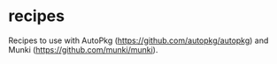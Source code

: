 # recipes
Recipes to use with AutoPkg (https://github.com/autopkg/autopkg) and Munki (https://github.com/munki/munki).
